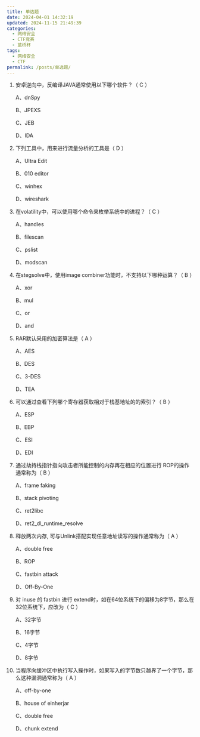 ```yaml
---
title: 单选题
date: 2024-04-01 14:32:19
updated: 2024-11-15 21:49:39
categories:
  - 网络安全
  - CTF竞赛
  - 蓝桥杯
tags:
  - 网络安全
  - CTF
permalink: /posts/单选题/
---
```

1. 安卓逆向中，反编译JAVA通常使用以下哪个软件？（ C ）

	A、dnSpy
	
	B、JPEXS
	
	C、JEB
	
	D、IDA

2. 下列工具中，用来进行流量分析的工具是（ D ）

	A、Ultra Edit
	
	B、010 editor
	
	C、winhex
	
	D、wireshark

3. 在volatility中，可以使用哪个命令来枚举系统中的进程？（ C ）

	A、handles
	
	B、filescan
	
	C、pslist
	
	D、modscan

4. 在stegsolve中，使用image combiner功能时，不支持以下哪种运算？（ B ）

	A、xor
	
	B、mul
	
	C、or
	
	D、and

5. RAR默认采用的加密算法是（ A ）

	A、AES
	
	B、DES
	
	C、3-DES
	
	D、TEA

6. 可以通过查看下列哪个寄存器获取相对于栈基地址的的索引？（ B ）

	A、ESP
	
	B、EBP
	
	C、ESI
	
	D、EDI

7. 通过劫持栈指针指向攻击者所能控制的内存再在相应的位置进行 ROP的操作通常称为（ B ）

	A、frame faking
	
	B、stack pivoting
	
	C、ret2libc
	
	D、ret2_dl_runtime_resolve

8. 释放两次内存, 可与Unlink搭配实现任意地址读写的操作通常称为（ A ）

	A、double free
	
	B、ROP
	
	C、fastbin attack
	
	D、Off-By-One

9. 对 inuse 的 fastbin 进行 extend时，如在64位系统下的偏移为8字节，那么在32位系统下，应改为（ C ）

	A、32字节
	
	B、16字节
	
	C、4字节
	
	D、8字节

10. 当程序向缓冲区中执行写入操作时，如果写入的字节数只越界了一个字节，那么这种漏洞通常称为（ A ）

	A、off-by-one
	
	B、house of einherjar
	
	C、double free
	
	D、chunk extend

